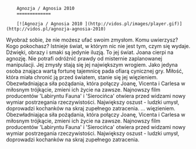 
        Agnozja / Agnosia 2010 
        =============
        
        [![Agnozja / Agnosia 2010 ](http://vidos.pl/images/player.gif)](http://vidos.pl/agnozja-agnosia-2010)
        
        
 Wyobraź sobie, że nie możesz ufać swoim zmysłom. Komu uwierzysz? Kogo pokochasz? Istnieje świat, w którym nic nie jest tym, czym się wydaje. Dźwięki, obrazy i smaki są jedynie iluzją. To jej świat. Joana cierpi na agnozję. Nie potrafi odróżnić prawdy od misternie zaplanowanej manipulacji. Jej zmysły stają się jej największym wrogiem. Jako jedyna osoba znająca wartą fortunę tajemnicę pada ofiarą cynicznej gry. Miłość, która miała chronić ją przed światem, stanie się jej więzieniem. Obezwładniająca siła pożądania, która połączy Joanę, Vicenta i Carlesa w miłosnym trójkącie, zmieni ich życie na zawsze. Najnowszy film producentów 'Labiryntu Fauna' i 'Sierocińca' otwiera przed widzami nowy wymiar postrzegania rzeczywistości. Największy oszust - ludzki umysł, doprowadzi kochanków na skraj zupełnego zatracenia.   ... więzieniem. Obezwładniająca siła pożądania, która połączy Joanę, Vicenta i Carlesa w miłosnym trójkącie, zmieni ich życie na zawsze. Najnowszy film producentów 'Labiryntu Fauna' i 'Sierocińca' otwiera przed widzami nowy wymiar postrzegania rzeczywistości. Największy oszust - ludzki umysł, doprowadzi kochanków na skraj zupełnego zatracenia.
    